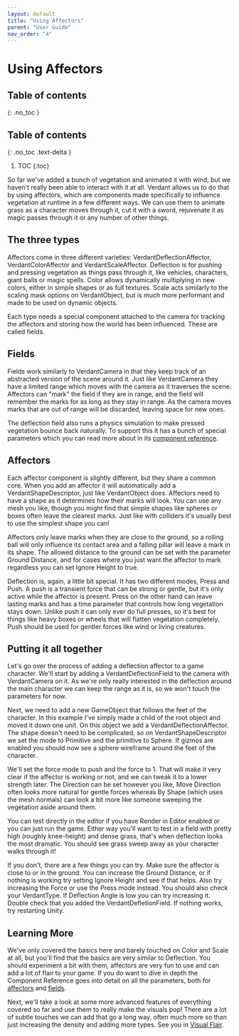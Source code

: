 ```yaml
---
layout: default
title: "Using Affectors"
parent: "User Guide"
nav_order: "4"
---
```


# Using Affectors

## Table of contents
{: .no_toc }

## Table of contents
{: .no_toc .text-delta }

1. TOC
{:toc}

So far we've added a bunch of vegetation and animated it with wind, but we haven't really been able to interact with it at all. Verdant allows us to do that by using affectors, which are components made specifically to influence vegetation at runtime in a few different ways. We can use them to animate grass as a character moves through it, cut it with a sword, rejuvenate it as magic passes through it or any number of other things.

## The three types

Affectors come in three different varieties: VerdantDeflectionAffector, VerdantColorAffector and VerdantScaleAffector. Deflection is for pushing and pressing vegetation as things pass through it, like vehicles, characters, giant balls or magic spells. Color allows dynamically multiplying in new colors, either in simple shapes or as full textures. Scale acts similarly to the scaling mask options on VerdantObject, but is much more performant and made to be used on dynamic objects. 

Each type needs a special component attached to the camera for tracking the affectors and storing how the world has been influenced. These are called fields.

## Fields

Fields work similarly to VerdantCamera in that they keep track of an abstracted version of the scene around it. Just like VerdantCamera they have a limited range which moves with the camera as it traverses the scene. Affectors can "mark" the field if they are in range, and the field will remember the marks for as long as they stay in range. As the camera moves marks that are out of range will be discarded, leaving space for new ones. 

The deflection field also runs a physics simulation to make pressed vegetation bounce back naturally. To support this it has a bunch of special parameters which you can read more about in its [component reference]().

## Affectors

Each affector component is slightly different, but they share a common core. When you add an affector it will automatically add a VerdantShapeDescriptor, just like VerdantObject does. Affectors need to have a shape as it determines how their marks will look. You can use any mesh you like, though you might find that simple shapes like spheres or boxes often leave the clearest marks. Just like with colliders it's usually best to use the simplest shape you can! 

Affectors only leave marks when they are close to the ground, so a rolling ball will only influence its contact area and a falling pillar will leave a mark in its shape. The allowed distance to the ground can be set with the parameter Ground Distance, and for cases where you just want the affector to mark regardless you can set Ignore Height to true.

Deflection is, again, a little bit special. It has two different modes, Press and Push. A push is a transient force that can be strong or gentle, but it's only active while the affector is present. Press on the other hand can leave lasting marks and has a time parameter that controls how long vegetation stays down. Unlike push it can only ever do full presses, so it's best for things like heavy boxes or wheels that will flatten vegetation completely. Push should be used for gentler forces like wind or living creatures.

## Putting it all together

Let's go over the process of adding a deflection affector to a game character. We'll start by adding a VerdantDeflectionField to the camera with VerdantCamera on it. As we're only really interested in the deflection around the main character we can keep the range as it is, so we won't touch the parameters for now.

Next, we need to add a new GameObject that follows the feet of the character. In this example I've simply made a child of the root object and moved it down one unit. On this object we add a VerdantDeflectionAffector. The shape doesn't need to be complicated, so on VerdantShapeDescriptor we set the mode to Primitive and the primitive to Sphere. If gizmos are enabled you should now see a sphere wireframe around the feet of the character.

We'll set the force mode to push and the force to 1. That will make it very clear if the affector is working or not, and we can tweak it to a lower strength later. The Direction can be set however you like, Move Direction often looks more natural for gentle forces whereas By Shape (which uses the mesh normals) can look a bit more like someone sweeping the vegetation aside around them.

You can test directly in the editor if you have Render in Editor enabled or you can just run the game. Either way you'll want to test in a field with pretty high (roughly knee-height) and dense grass, that's when deflection looks the most dramatic. You should see grass sweep away as your character walks through it!

If you don't, there are a few things you can try. Make sure the affector is close to or in the ground. You can increase the Ground Distance, or if nothing is working try setting Ignore Height and see if that helps. Also try increasing the Force or use the Press mode instead. You should also check your VerdantType. If Deflection Angle is low you can try increasing it. Double check that you added the VerdantDefletionField. If nothing works, try restarting Unity.

## Learning More

We've only covered the basics here and barely touched on Color and Scale at all, but you'll find that the basics are very similar to Deflection. You should experiment a bit with them, affectors are very fun to use and can add a lot of flair to your game. If you do want to dive in depth the Component Reference goes into detail on all the parameters, both for [affectors]() and [fields]().

Next, we'll take a look at some more advanced features of everything covered so far and use them to really make the visuals pop! There are a lot of subtle touches we can add that go a long way, often much more so than just increasing the density and adding more types. See you in [Visual Flair](VisualFlair.html).